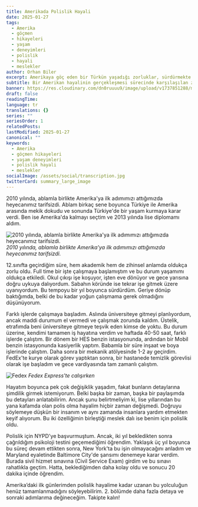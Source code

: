 ```yaml
---
title: Amerikada Polislik Hayali
date: 2025-01-27
tags:
  - Amerika
  - göçmen
  - hikayeleri
  - yaşam
  - deneyimleri
  - polislik
  - hayali
  - meslekler
author: Orhan Biler
excerpt: Amerikaya göç eden bir Türkün yaşadığı zorluklar, sürdürmekte olduğu meslekler ve polislik hayalini gerçekleştirme çabası; bir göçmenin Amerikan rüyasının gerçek yüzü.
subtitle: Bir Amerikan hayalinin gerçekleşmesi sürecinde karşılaşılan zorluklar ve edinilen tecrübeler
banner: https://res.cloudinary.com/dn0ruuuu9/image/upload/v1737851288/manhattan-sehir-city-newyork-banner-20240125_y9xdcl.jpg
draft: false
readingTime: 
language: tr
translations: {}
series: ""
seriesOrder: 1
relatedPosts: 
lastModified: 2025-01-27
canonical: ""
keywords:
  - Amerika
  - göçmen hikayeleri
  - yaşam deneyimleri
  - polislik hayali
  - meslekler
socialImage: /assets/social/transcription.jpg
twitterCard: summary_large_image
---
```


2010 yılında, ablamla birlikte Amerika'ya ilk adımımızı attığımızda heyecanımız tarifsizdi. Ablam birkaç sene boyunca Türkiye ile Amerika arasında mekik dokudu ve sonunda Türkiye'de bir yaşam kurmaya karar verdi. Ben ise Amerika'da kalmayı seçtim ve 2013 yılında lise diplomamı aldım.


![2010 yılında, ablamla birlikte Amerika'ya ilk adımımızı attığımızda heyecanımız tarifsizdi.](https://res.cloudinary.com/dn0ruuuu9/image/upload/v1737956597/pcxgbykvlag0uttrsf3w.jpg)
*2010 yılında, ablamla birlikte Amerika'ya ilk adımımızı attığımızda heyecanımız tarifsizdi.*


12.sınıfta geçirdiğim süre, hem akademik hem de zihinsel anlamda oldukça zorlu oldu. Full time bir işte çalışmaya başlamıştım ve bu durum yaşamımı oldukça etkiledi. Okul çıkışı işe koşuyor, işten eve dönüyor ve gece yarısına doğru uykuya dalıyordum. Sabahın köründe ise tekrar işe gitmek üzere uyanıyordum. Bu tempoyu bir yıl boyunca sürdürdüm. Geriye dönüp baktığımda, belki de bu kadar yoğun çalışmama gerek olmadığını düşünüyorum.


Farklı işlerde çalışmaya başladım. Aslında üniversiteye gitmeyi planlıyordum, ancak maddi durumum el vermedi ve çalışmak zorunda kaldım. Üstelik, etrafımda beni üniversiteye gitmeye teşvik eden kimse de yoktu. Bu durum üzerine, kendimi tamamen iş hayatına verdim ve haftada 40-50 saat, farklı işlerde çalıştım. Bir dönem bir HES benzin istasyonunda, ardından bir Mobil benzin istasyonunda kasiyerlik yaptım. Babamla bir süre inşaat ve boya işlerinde çalıştım. Daha sonra bir mekanik atölyesinde 1-2 ay geçirdim. FedEx'te kurye olarak görev yaptıktan sonra, bir hastanede temizlik görevlisi olarak işe başladım ve gece vardiyasında tam zamanlı çalıştım.

![Fedex](https://res.cloudinary.com/dn0ruuuu9/image/upload/v1737957796/uvd3bum7yeczxpl2a1ix.jpg)
*Fedex Express'te calışırken*


Hayatım boyunca pek çok değişiklik yaşadım, fakat bunların detaylarına şimdilik girmek istemiyorum. Belki başka bir zaman, başka bir paylaşımda bu detayları anlatabilirim. Ancak şunu belirtmeliyim ki, lise yıllarından bu yana kafamda olan polis olma hayalim hiçbir zaman değişmedi. Doğruyu söylemeye düşkün bir insanım ve aynı zamanda insanlara yardım etmekten keyif alıyorum. Bu iki özelliğimin birleştiği meslek dalı ise benim için polislik oldu.



Polislik için NYPD'ye başvurmuştum. Ancak, iki yıl bekledikten sonra çağrıldığım psikoloji testini geçemediğimi öğrendim. Yaklaşık üç yıl boyunca bu süreç devam ettikten sonra, New York'ta bu işin olmayacağını anladım ve Maryland eyaletinde Baltimore City'de şansımı denemeye karar verdim. Burada sivil hizmet sınavına (Civil Service Exam) girdim ve bu sınavı rahatlıkla geçtim. Hatta, beklediğimden daha kolay oldu ve sonucu 20 dakika içinde öğrendim.

Amerika’daki ilk günlerimden polislik hayalime kadar uzanan bu yolculuğun henüz tamamlanmadığını söyleyebilirim. 2. bölümde daha fazla detaya ve sonraki adımlarıma değineceğim. Takipte kalın!